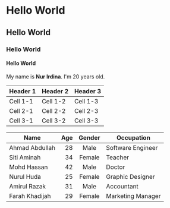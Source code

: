 # Hello World
## Hello World
### Hello World
#### Hello World

My name is **Nur Irdina**. I'm 20 years old.

| Header 1 | Header 2 | Header 3 |
| ---------|----------|----------|
| Cell 1-1  | Cell 1-2 | Cell 1-3 |
| Cell 2-1  | Cell 2-2 | Cell 2-3 |
| Cell 3-1  | Cell 3-2 | Cell 3-3 |


| Name            | Age | Gender | Occupation       |
| --------------- | ---: | :------: | ---------------- |
| Ahmad Abdullah  | 28  | Male   | Software Engineer|
| Siti Aminah     | 34  | Female | Teacher          |
| Mohd Hassan     | 42  | Male   | Doctor           |
| Nurul Huda      | 25  | Female | Graphic Designer |
| Amirul Razak    | 31  | Male   | Accountant       |
| Farah Khadijah  | 29  | Female | Marketing Manager|


